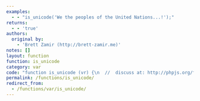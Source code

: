 ```yaml
---
examples:
  - - "is_unicode('We the peoples of the United Nations...!');"
returns:
  - - 'true'
authors:
  original by:
    - 'Brett Zamir (http://brett-zamir.me)'
notes: []
layout: function
function: is_unicode
category: var
code: "function is_unicode (vr) {\n  //  discuss at: http://phpjs.org/functions/is_unicode/\n  // original by: Brett Zamir (http://brett-zamir.me)\n  //        note: Almost all strings in JavaScript should be Unicode\n  //   example 1: is_unicode('We the peoples of the United Nations...!');\n  //   returns 1: true\n\n  if (typeof vr !== 'string') {\n    return false\n  }\n\n  // If surrogates occur outside of high-low pairs, then this is not Unicode\n  var arr = [],\n    any = '([\\s\\S])',\n    highSurrogate = '[\\uD800-\\uDBFF]',\n    lowSurrogate = '[\\uDC00-\\uDFFF]',\n    highSurrogateBeforeAny = new RegExp(highSurrogate + any, 'g'),\n    lowSurrogateAfterAny = new RegExp(any + lowSurrogate, 'g'),\n    singleLowSurrogate = new RegExp('^' + lowSurrogate + '$'),\n    singleHighSurrogate = new RegExp('^' + highSurrogate + '$')\n\n  while ((arr = highSurrogateBeforeAny.exec(vr)) !== null) {\n    if (!arr[1] || !arr[1].match(singleLowSurrogate)) {\n      // If high not followed by low surrogate\n      return false\n    }\n  }\n  while ((arr = lowSurrogateAfterAny.exec(vr)) !== null) {\n    if (!arr[1] || !arr[1].match(singleHighSurrogate)) {\n      // If low not preceded by high surrogate\n      return false\n    }\n  }\n  return true\n}\n"
permalink: /functions/is_unicode/
redirect_from:
  - /functions/var/is_unicode/
---
```


<!-- WARNING! This file is auto generated by `npm run web:inject`, do not edit by hand -->
